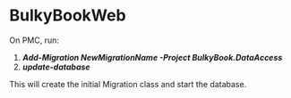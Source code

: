 
# BulkyBookWeb

On PMC, run:

 1. ***Add-Migration NewMigrationName -Project BulkyBook.DataAccess***
 2. ***update-database***

This will create the initial Migration class and start the database.
